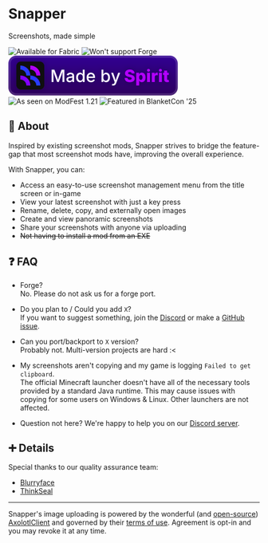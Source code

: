 # Snapper

Screenshots, made simple

<img alt="Available for Fabric" src="https://raw.githubusercontent.com/intergrav/devins-badges/v3/assets/compact/supported/fabric_vector.svg">

<img alt="Won't support Forge" src="https://raw.githubusercontent.com/intergrav/devins-badges/v3/assets/compact/unsupported/forge_vector.svg">

<img alt="Made by Spirit Studios" src="https://raw.githubusercontent.com/SpiritGameStudios/.github/main/assets/brand/badge/compact.svg">

<img alt="As seen on ModFest 1.21" height="40" src="https://badger-api-staging.worldwidepixel.ca/compact?gradientStart=4B2018&gradientEnd=220D09&lineOne=As+seen+on&lineTwo=ModFest+1.21&colourOne=FFFFFF&colourTwo=de634c&iconUrl=https://raw.githubusercontent.com/ModFest/art/refs/heads/v2/icon/svg/1.21/transparent.svg">

<img alt="Featured in BlanketCon '25" height="40" src="https://raw.githubusercontent.com/ModFest/art/refs/heads/v2/badge/svg/bc25/compact.svg">

## 📖 About

Inspired by existing screenshot mods, Snapper strives to bridge the feature-gap that most screenshot mods have, improving the overall experience.

With Snapper, you can:
- Access an easy-to-use screenshot management menu from the title screen or in-game
- View your latest screenshot with just a key press
- Rename, delete, copy,  and externally open images
- Create and view panoramic screenshots
- Share your screenshots with anyone via uploading
- ~~Not having to install a mod from an EXE~~

## ❓ FAQ
* Forge? <br/>
  No. Please do not ask us for a forge port.

* Do you plan to / Could you add `X`? <br/>
  If you want to suggest something, join the [Discord](https://discord.gg/TTmx7d2axf) or make a [GitHub issue](https://github.com/SpiritGameStudios/Snapper/issues).

* Can you port/backport to `X` version? <br/>
  Probably not. Multi-version projects are hard :<

* My screenshots aren't copying and my game is logging `Failed to get clipboard`. <br />
  The official Minecraft launcher doesn't have all of the necessary tools provided by a standard Java runtime. This may cause issues with copying for some users on Windows & Linux. Other launchers are not affected.

* Question not here? We're happy to help you on our [Discord server](https://discord.gg/TTmx7d2axf).

## ➕ Details

Special thanks to our quality assurance team:
- [Blurryface](https://blurry.gay)
- [ThinkSeal](https://github.com/thinkseal)

---

Snapper's image uploading is powered by the wonderful (and [open-source](https://github.com/axolotlclient)) [AxolotlClient](https://modrinth.com/mod/axolotlclient) and governed by their [terms of use](https://axolotlclient.com/terms). Agreement is opt-in and you may revoke it at any time.